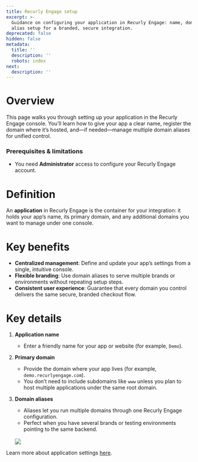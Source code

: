 ```yaml
---
title: Recurly Engage setup
excerpt: >-
  Guidance on configuring your application in Recurly Engage: name, domain, and
  alias setup for a branded, secure integration.
deprecated: false
hidden: false
metadata:
  title: ''
  description: ''
  robots: index
next:
  description: ''
---
```

# Overview

This page walks you through setting up your application in the Recurly Engage console. You’ll learn how to give your app a clear name, register the domain where it’s hosted, and—if needed—manage multiple domain aliases for unified control.

### Prerequisites & limitations

* You need **Administrator** access to configure your Recurly Engage account.

# Definition

An **application** in Recurly Engage is the container for your integration: it holds your app’s name, its primary domain, and any additional domains you want to manage under one console.

# Key benefits

* **Centralized management**: Define and update your app’s settings from a single, intuitive console.
* **Flexible branding**: Use domain aliases to serve multiple brands or environments without repeating setup steps.
* **Consistent user experience**: Guarantee that every domain you control delivers the same secure, branded checkout flow.

# Key details

1. **Application name**

   * Enter a friendly name for your app or website (for example, `Demo`).

2. **Primary domain**

   * Provide the domain where your app lives (for example, `demo.recurlyengage.com`).
   * You don’t need to include subdomains like `www` unless you plan to host multiple applications under the same root domain.

3. **Domain aliases**

   * Aliases let you run multiple domains through one Recurly Engage configuration.
   * Perfect when you have several brands or testing environments pointing to the same backend.

   <br />

   <Image align="center" className="border" border={true} src="https://files.readme.io/172cd70-Screenshot_2024-05-24_at_6.21.22_PM.png" />

Learn more about application settings <a href="http://docs.recurly.com/docs/application#/" target="_blank" rel="noopener">here</a>.